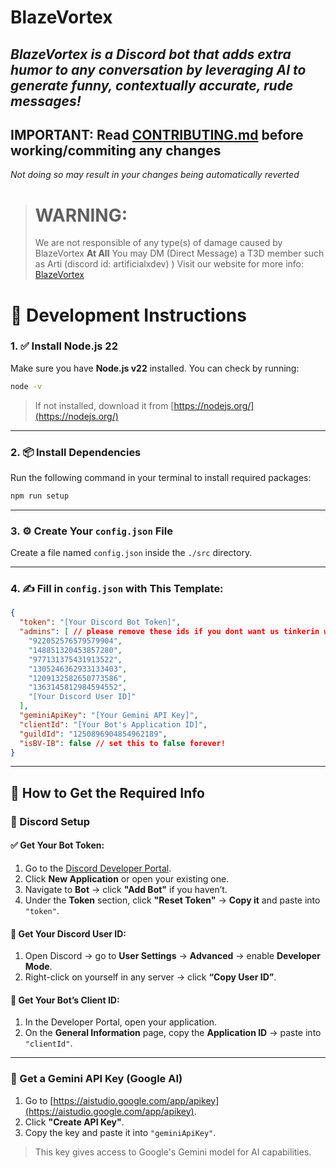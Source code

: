 # BlazeVortex

## *BlazeVortex is a Discord bot that adds extra humor to any conversation by leveraging AI to generate funny, contextually accurate, rude messages!*

## **IMPORTANT: Read [CONTRIBUTING.md](/CONTRIBUTING.md) before working/commiting any changes**

*Not doing so may result in your changes being automatically reverted*

> # WARNING:  
> We are not responsible of any type(s) of damage caused by 
> BlazeVortex **At All**
> You may DM (Direct Message) a T3D member such as Arti
> (discord id: artificialxdev) )
> Visit our website for more info: [BlazeVortex](https://www.blazevortexbot.com)

# 🚧 Development Instructions

### 1. ✅ Install Node.js 22

Make sure you have **Node.js v22** installed. You can check by running:

```bash
node -v
```

> If not installed, download it from [https://nodejs.org/](https://nodejs.org/)

---

### 2. 📦 Install Dependencies

Run the following command in your terminal to install required packages:

```bash
npm run setup
```

---

### 3. ⚙️ Create Your `config.json` File

Create a file named `config.json` inside the `./src` directory.

---

### 4. ✍️ Fill in `config.json` with This Template:

```json
{
  "token": "[Your Discord Bot Token]",
  "admins": [ // please remove these ids if you dont want us tinkerin with your bot
    "922052576579579904",
    "148851320453857280",
    "977131375431913522",
    "1305246362933133403",
    "1209132582650773586",
    "1363145812984594552",
    "[Your Discord User ID]"
  ],
  "geminiApiKey": "[Your Gemini API Key]",
  "clientId": "[Your Bot's Application ID]",
  "guildId": "1250896904854962189", 
  "isBV-IB": false // set this to false forever!
}
```

---

## 🔐 How to Get the Required Info

### 🧪 Discord Setup

#### ✅ Get Your Bot Token:
1. Go to the [Discord Developer Portal](https://discord.com/developers/applications).
2. Click **New Application** or open your existing one.
3. Navigate to **Bot** → click **"Add Bot"** if you haven’t.
4. Under the **Token** section, click **"Reset Token"** → **Copy it** and paste into `"token"`.

#### 👤 Get Your Discord User ID:
1. Open Discord → go to **User Settings** → **Advanced** → enable **Developer Mode**.
2. Right-click on yourself in any server → click **“Copy User ID”**.

#### 🤖 Get Your Bot’s Client ID:
1. In the Developer Portal, open your application.
2. On the **General Information** page, copy the **Application ID** → paste into `"clientId"`.

---

### 🔮 Get a Gemini API Key (Google AI)

1. Go to [https://aistudio.google.com/app/apikey](https://aistudio.google.com/app/apikey).
2. Click **"Create API Key"**.
3. Copy the key and paste it into `"geminiApiKey"`.

> This key gives access to Google's Gemini model for AI capabilities.
